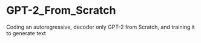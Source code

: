# GPT-2_From_Scratch
Coding an autoregressive, decoder only GPT-2 from Scratch, and training it to generate text
